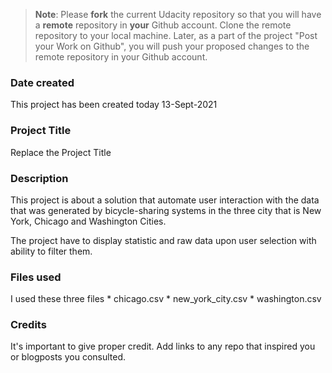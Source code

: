 >**Note**: Please **fork** the current Udacity repository so that you will have a **remote** repository in **your** Github account. Clone the remote repository to your local machine. Later, as a part of the project "Post your Work on Github", you will push your proposed changes to the remote repository in your Github account.

### Date created
This project has been created today 13-Sept-2021
### Project Title
Replace the Project Title

### Description
This project is about a solution that automate user interaction with the data that was generated by bicycle-sharing systems in the three city that is New York, Chicago and Washington Cities.

The project have to display statistic and raw data upon user selection with ability to filter them.

### Files used
I used these three files
    * chicago.csv
    * new_york_city.csv
    * washington.csv

### Credits
It's important to give proper credit. Add links to any repo that inspired you or blogposts you consulted.


